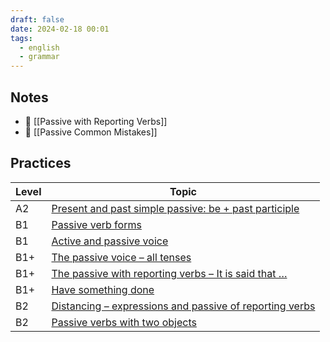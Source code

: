 ```yaml
---
draft: false
date: 2024-02-18 00:01
tags:
  - english
  - grammar
---
```


## Notes
- 📝 [[Passive with Reporting Verbs]]
- 🤔 [[Passive Common Mistakes]]


## Practices
| Level | Topic |
| ---- | ---- |
| A2 | [Present and past simple passive: be + past participle](https://test-english.com/grammar-points/a2/present-past-simple-passive/) |
| B1 | [Passive verb forms](https://test-english.com/grammar-points/b1/passive-verb-forms/) |
| B1 | [Active and passive voice](https://test-english.com/grammar-points/b1/active-passive-voice/) |
| B1+ | [The passive voice – all tenses](https://test-english.com/grammar-points/b1-b2/passive-voice-all-tenses/) |
| B1+ | [The passive with reporting verbs – It is said that …](https://test-english.com/grammar-points/b1-b2/passive-reporting-verbs/) |
| B1+ | [Have something done](https://test-english.com/grammar-points/b1-b2/have-something-done/) |
| B2 | [Distancing – expressions and passive of reporting verbs](https://test-english.com/grammar-points/b2/distancing/) |
| B2 | [Passive verbs with two objects](https://test-english.com/grammar-points/b2/passive-verbs-with-two-objects/) |
